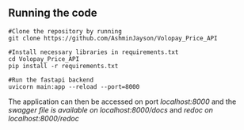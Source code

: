 ## Running the code

```shell
#Clone the repository by running 
git clone https://github.com/AshminJayson/Volopay_Price_API

#Install necessary libraries in requirements.txt
cd Volopay_Price_API
pip install -r requirements.txt

#Run the fastapi backend
uvicorn main:app --reload --port=8000
```

The application can then be accessed on port *localhost:8000* and the *swagger file is available on localhost:8000/docs* and *redoc on localhost:8000/redoc*
